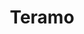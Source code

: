 ---
title: Teramo
date: 
draft: false

# descripcion
description : Argollitas de plata con microcubic, tamaño pequeño.

materials: Plata 925

color: Plateado

dimensions: 1,3 diam 0,2 cm ancho

code: 01-11-0344

type: "Aros"

categories: []

price: $1.950,00

# Images
# first image will be shown in the product page
images:
  # - image: "images/path_to_image"
  # La ubicacion de las imagenes es imagenes/Aros/Aros.Argollas/01-11-0344-teramo
  - image: "./images/aros/argollas/01-11-0344-argoliitas-mini_a.JPG"
  - image: "./images/aros/argollas/01-11-0344-argoliitas-mini_b.JPG"
---